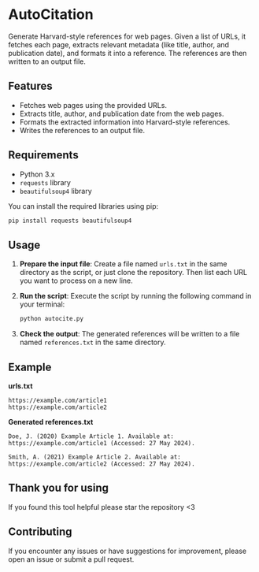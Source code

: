 # AutoCitation
Generate Harvard-style references for web pages. Given a list of URLs, it fetches each page, extracts relevant metadata (like title, author, and publication date), and formats it into a reference. The references are then written to an output file.

## Features

- Fetches web pages using the provided URLs.
- Extracts title, author, and publication date from the web pages.
- Formats the extracted information into Harvard-style references.
- Writes the references to an output file.

## Requirements

- Python 3.x
- `requests` library
- `beautifulsoup4` library

You can install the required libraries using pip:

```sh
pip install requests beautifulsoup4
```

## Usage

1. **Prepare the input file**: Create a file named `urls.txt` in the same directory as the script, or just clone the repository. Then list each URL you want to process on a new line.

2. **Run the script**: Execute the script by running the following command in your terminal:

    ```sh
    python autocite.py
    ```

3. **Check the output**: The generated references will be written to a file named `references.txt` in the same directory.

## Example

**urls.txt**

```
https://example.com/article1
https://example.com/article2
```

**Generated references.txt**

```
Doe, J. (2020) Example Article 1. Available at: https://example.com/article1 (Accessed: 27 May 2024).

Smith, A. (2021) Example Article 2. Available at: https://example.com/article2 (Accessed: 27 May 2024).
```

## Thank you for using
If you found this tool helpful please star the repository <3

## Contributing

If you encounter any issues or have suggestions for improvement, please open an issue or submit a pull request.
